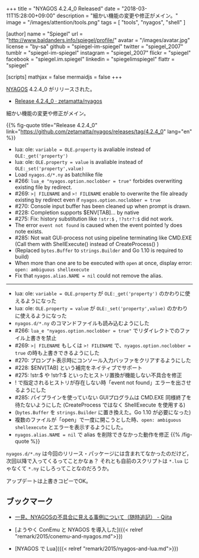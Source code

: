 +++
title = "NYAGOS 4.2.4_0 Released"
date = "2018-03-11T15:28:00+09:00"
description = "細かい機能の変更や修正がメイン。"
image = "/images/attention/tools.png"
tags  = [ "tools", "nyagos", "shell" ]

[author]
  name      = "Spiegel"
  url       = "http://www.baldanders.info/spiegel/profile/"
  avatar    = "/images/avatar.jpg"
  license   = "by-sa"
  github    = "spiegel-im-spiegel"
  twitter   = "spiegel_2007"
  tumblr    = "spiegel-im-spiegel"
  instagram = "spiegel_2007"
  flickr    = "spiegel"
  facebook  = "spiegel.im.spiegel"
  linkedin  = "spiegelimspiegel"
  flattr    = "spiegel"

[scripts]
  mathjax = false
  mermaidjs = false
+++

[NYAGOS] 4.2.4_0 がリリースされた。

- [Release 4.2.4_0 · zetamatta/nyagos](https://github.com/zetamatta/nyagos/releases/tag/4.2.4_0)

細かい機能の変更や修正がメイン。

{{% fig-quote title="Release 4.2.4_0" link="https://github.com/zetamatta/nyagos/releases/tag/4.2.4_0" lang="en" %}}
- lua: ole: `variable = OLE.property` is avaliable instead of `OLE:_get('property')`
- lua: ole: `OLE.property = value` is avaliable instead of `OLE:_set('property',value)`
- Load `nyagos.d/*.ny` as batchlike file
- #266: `lua_e "nyagos.option.noclobber = true"` forbides overwriting existing file by redirect.
- #269: `>| FILENAME` and `>! FILENAME` enable to overwrite the file already existing by redirect even if `nyagos.option.noclobber = true`
- #270: Console input buffer has been cleaned up when prompt is drawn.
- #228: Completion supports $ENV[TAB]... by native
- #275: Fix: history substitution like `!str:$` , `!?str?:$` did not work.
- The error `event not found` is caused when the event pointed !y does note exists.
- #285: Not wait GUI-process not using pipeline terminating like CMD.EXE (Call them with ShellExecute() instead of CreateProcess() )
- (Replaced `bytes.Buffer` to `strings.Builder` and Go 1.10 is required to build)
- When more than one are to be executed with `open` at once, display error: `open: ambiguous shellexecute`
- Fix that `nyagos.alias.NAME = nil` could not remove the alias.

----

- lua: ole: `variable = OLE.property` が `OLE:_get('property')` のかわりに使えるようになった
- lua: ole: `OLE.property = value` が `OLE:_set('property',value)` のかわりに使えるようになった
- `nyagos.d/*.ny` のコマンドファイルも読み込むようにした
- #266: `lua_e "nyagos.option.noclobber = true"` でリダイレクトでのファイル上書きを禁止
- #269: `>| FILENAME` もしくは `>! FILENAME` で、`nyagos.option.noclobber = true` の時も上書きできるようにした
- #270: プロンプト表示時にコンソール入力バッファをクリアするようにした
- #228: $ENV[TAB] という補完をネイティブでサポート
- #275: !str:$ や !str?:$ といったヒストリ置換が機能しない不具合を修正
- ! で指定されるヒストリが存在しない時「event not found」エラーを出させるようにした
- #285: パイプラインを使っていない GUIプログラムは CMD.EXE 同様終了を待たないようにした (CreateProcess ではなく ShellExecute を使用する)
- (`bytes.Buffer` を `strings.Builder` に置き換えた。Go 1.10 が必要になった)
- 複数のファイルが「open」で一度に開こうとした時、`open: ambiguous shellexecute` とエラーを表示するようにした。
- `nyagos.alias.NAME = nil` で alias を削除できなかった動作を修正
{{% /fig-quote %}}

`nyagos.d/*.ny` は今回のリリース・パッケージには含まれてなかったのだけど，次回以降で入ってくるってことかなぁ？ それとも自前のスクリプトは `*.lua` じゃなくて `*.ny` にしろってことなのだろうか。

アップデートは上書きコピーでOK。

## ブックマーク

- [一見、NYAGOSの不具合に見える事例について（随時追記） - Qiita](https://qiita.com/zetamatta/items/441ff50da7c8f3338260)

- [ようやく ConEmu と NYAGOS を導入した]({{< relref "remark/2015/conemu-and-nyagos.md">}})
- [NYAGOS で Lua]({{< relref "remark/2015/nyagos-and-lua.md">}})

[NYAGOS]: https://github.com/zetamatta/nyagos/ "zetamatta/nyagos: NYAGOS - The hybrid UNIXLike Commandline Shell for Windows"
